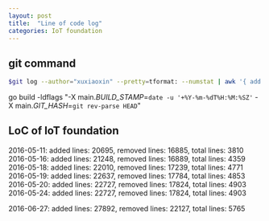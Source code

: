 ```yaml
---
layout: post
title:  "Line of code log"
categories: IoT foundation
---
```


## git command 

```sh
$git log --author="xuxiaoxin" --pretty=tformat: --numstat | awk '{ add += $1; subs += $2; loc += $1 - $2 } END { printf "added lines: %s, removed lines: %s, total lines: %s\n", add, subs, loc }' 
```


go build -ldflags "-X main._BUILD_STAMP_=`date -u '+%Y-%m-%dT%H:%M:%SZ'` -X main._GIT_HASH_=`git rev-parse HEAD`"

## LoC of IoT foundation

2016-05-11: added lines: 20695, removed lines: 16885, total lines: 3810
2016-05-16: added lines: 21248, removed lines: 16889, total lines: 4359
2016-05-18: added lines: 22010, removed lines: 17239, total lines: 4771
2016-05-19: added lines: 22637, removed lines: 17784, total lines: 4853
2016-05-20: added lines: 22727, removed lines: 17824, total lines: 4903
2016-05-24: added lines: 22727, removed lines: 17824, total lines: 4903

2016-06-27: added lines: 27892, removed lines: 22127, total lines: 5765
